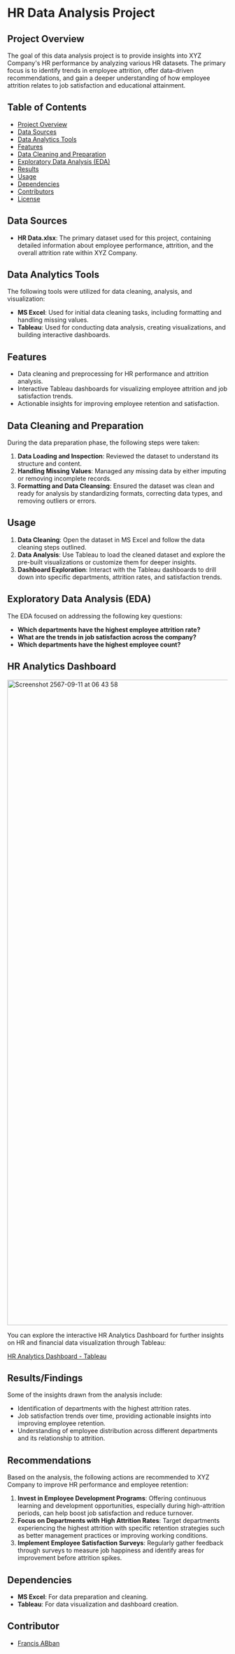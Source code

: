 # HR Data Analysis Project

## Project Overview
The goal of this data analysis project is to provide insights into XYZ Company's HR performance by analyzing various HR datasets. The primary focus is to identify trends in employee attrition, offer data-driven recommendations, and gain a deeper understanding of how employee attrition relates to job satisfaction and educational attainment.

## Table of Contents
- [Project Overview](#project-overview)
- [Data Sources](#data-sources)
- [Data Analytics Tools](#data-analytics-tools)
- [Features](#features)
- [Data Cleaning and Preparation](#data-cleaning-and-preparation)
- [Exploratory Data Analysis (EDA)](#exploratory-data-analysis-eda)
- [Results](#results)
- [Usage](#usage)
- [Dependencies](#dependencies)
- [Contributors](#contributors)
- [License](#license)

## Data Sources
- **HR Data.xlsx**: The primary dataset used for this project, containing detailed information about employee performance, attrition, and the overall attrition rate within XYZ Company.

## Data Analytics Tools
The following tools were utilized for data cleaning, analysis, and visualization:

- **MS Excel**: Used for initial data cleaning tasks, including formatting and handling missing values.
- **Tableau**: Used for conducting data analysis, creating visualizations, and building interactive dashboards.

## Features
- Data cleaning and preprocessing for HR performance and attrition analysis.
- Interactive Tableau dashboards for visualizing employee attrition and job satisfaction trends.
- Actionable insights for improving employee retention and satisfaction.

## Data Cleaning and Preparation
During the data preparation phase, the following steps were taken:
1. **Data Loading and Inspection**: Reviewed the dataset to understand its structure and content.
2. **Handling Missing Values**: Managed any missing data by either imputing or removing incomplete records.
3. **Formatting and Data Cleansing**: Ensured the dataset was clean and ready for analysis by standardizing formats, correcting data types, and removing outliers or errors.

## Usage
1. **Data Cleaning**: Open the dataset in MS Excel and follow the data cleaning steps outlined.
2. **Data Analysis**: Use Tableau to load the cleaned dataset and explore the pre-built visualizations or customize them for deeper insights.
3. **Dashboard Exploration**: Interact with the Tableau dashboards to drill down into specific departments, attrition rates, and satisfaction trends.


## Exploratory Data Analysis (EDA)
The EDA focused on addressing the following key questions:
- **Which departments have the highest employee attrition rate?**
- **What are the trends in job satisfaction across the company?**
- **Which departments have the highest employee count?**

## HR Analytics Dashboard

<img width="1473" alt="Screenshot 2567-09-11 at 06 43 58" src="https://github.com/user-attachments/assets/e7c1d40f-4dd5-413a-b02e-56c4a2499d6c">

You can explore the interactive HR Analytics Dashboard for further insights on HR and financial data visualization through Tableau:

[HR Analytics Dashboard - Tableau](https://public.tableau.com/app/profile/francis2283/viz/HR_Financial_Dashboard_Viz/HRANALYTICSDASHBOARD?publish=yes)

## Results/Findings
Some of the insights drawn from the analysis include:
- Identification of departments with the highest attrition rates.
- Job satisfaction trends over time, providing actionable insights into improving employee retention.
- Understanding of employee distribution across different departments and its relationship to attrition.

## Recommendations
Based on the analysis, the following actions are recommended to XYZ Company to improve HR performance and employee retention:

1. **Invest in Employee Development Programs**: Offering continuous learning and development opportunities, especially during high-attrition periods, can help boost job satisfaction and reduce turnover.
2. **Focus on Departments with High Attrition Rates**: Target departments experiencing the highest attrition with specific retention strategies such as better management practices or improving working conditions.
3. **Implement Employee Satisfaction Surveys**: Regularly gather feedback through surveys to measure job happiness and identify areas for improvement before attrition spikes.

## Dependencies

- **MS Excel**: For data preparation and cleaning.
- **Tableau**: For data visualization and dashboard creation.

## Contributor
- [Francis ABban](abbanfrancis10@yahoo.com)
